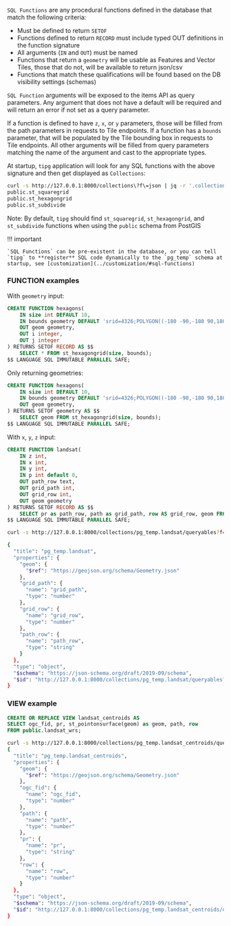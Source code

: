 

`SQL Functions` are any procedural functions defined in the database that match the following criteria:

  - Must be defined to return `SETOF`
  - Functions defined to return `RECORD` must include typed OUT definitions in the function signature
  - All arguments (`IN` and `OUT`) must be named
  - Functions that return a `geometry` will be usable as Features and Vector Tiles, those that do not, will be available to return json/csv
  - Functions that match these qualifications will be found based on the DB visibility settings (schemas)

`SQL Function` arguments will be exposed to the items API as query parameters. Any argument that does not have a default will be required and will return an error if not set as a query parameter.

If a function is defined to have `z`, `x`, or `y` parameters, those will be filled from the path parameters in requests to Tile endpoints. If a function has a `bounds` parameter, that will be populated by the Tile bounding box in requests to Tile endpoints. All other arguments will be filled from query parameters matching the name of the argument and cast to the appropriate types.

At startup, `tipg` application will look for any SQL functions with the above signature and then get displayed as `Collections`:

```bash
curl -s http://127.0.0.1:8000/collections\?f\=json | jq -r '.collections[].id' | grep "public.st_"
public.st_squaregrid
public.st_hexagongrid
public.st_subdivide
```

Note: By default, `tipg` should find `st_squaregrid`, `st_hexagongrid`, and `st_subdivide` functions when using the `public` schema from PostGIS

!!! important

    `SQL Functions` can be pre-existent in the database, or you can tell `tipg` to **register** SQL code dynamically to the `pg_temp` schema at startup, see [customization](../customization/#sql-functions)


### FUNCTION examples

With `geometry` input:

```SQL
CREATE FUNCTION hexagons(
    IN size int DEFAULT 10,
    IN bounds geometry DEFAULT 'srid=4326;POLYGON((-180 -90,-180 90,180 90,180 -90,-180 -90))'::geometry,
    OUT geom geometry,
    OUT i integer,
    OUT j integer
) RETURNS SETOF RECORD AS $$
    SELECT * FROM st_hexagongrid(size, bounds);
$$ LANGUAGE SQL IMMUTABLE PARALLEL SAFE;
```

Only returning geometries:

```sql
CREATE FUNCTION hexagons(
    IN size int DEFAULT 10,
    IN bounds geometry DEFAULT 'srid=4326;POLYGON((-180 -90,-180 90,180 90,180 -90,-180 -90))'::geometry,
    OUT geom geometry,
) RETURNS SETOF geometry AS $$
    SELECT geom FROM st_hexagongrid(size, bounds);
$$ LANGUAGE SQL IMMUTABLE PARALLEL SAFE;
```

With `x`, `y`, `z` input:

```sql
CREATE FUNCTION landsat(
    IN z int,
    IN x int,
    IN y int,
    IN p int default 0,
    OUT path_row text,
    OUT grid_path int,
    OUT grid_row int,
    OUT geom geometry
) RETURNS SETOF RECORD AS $$
    SELECT pr as path_row, path as grid_path, row AS grid_row, geom FROM public.landsat_wrs WHERE path = p AND ST_Intersects(geom, ST_Transform(ST_TileEnvelope(z, x, y), 4326));
$$ LANGUAGE SQL IMMUTABLE PARALLEL SAFE;
```

```bash
curl -s http://127.0.0.1:8000/collections/pg_temp.landsat/queryables?f=schemajson | jq

{
  "title": "pg_temp.landsat",
  "properties": {
    "geom": {
      "$ref": "https://geojson.org/schema/Geometry.json"
    },
    "grid_path": {
      "name": "grid_path",
      "type": "number"
    },
    "grid_row": {
      "name": "grid_row",
      "type": "number"
    },
    "path_row": {
      "name": "path_row",
      "type": "string"
    }
  },
  "type": "object",
  "$schema": "https://json-schema.org/draft/2019-09/schema",
  "$id": "http://127.0.0.1:8000/collections/pg_temp.landsat/queryables?f=schemajson"
}
```

### VIEW example

```sql
CREATE OR REPLACE VIEW landsat_centroids AS
SELECT ogc_fid, pr, st_pointonsurface(geom) as geom, path, row
FROM public.landsat_wrs;
```

```bash
curl -s http://127.0.0.1:8000/collections/pg_temp.landsat_centroids/queryables?f=schemajson | jq
{
  "title": "pg_temp.landsat_centroids",
  "properties": {
    "geom": {
      "$ref": "https://geojson.org/schema/Geometry.json"
    },
    "ogc_fid": {
      "name": "ogc_fid",
      "type": "number"
    },
    "path": {
      "name": "path",
      "type": "number"
    },
    "pr": {
      "name": "pr",
      "type": "string"
    },
    "row": {
      "name": "row",
      "type": "number"
    }
  },
  "type": "object",
  "$schema": "https://json-schema.org/draft/2019-09/schema",
  "$id": "http://127.0.0.1:8000/collections/pg_temp.landsat_centroids/queryables?f=schemajson"
}
```
